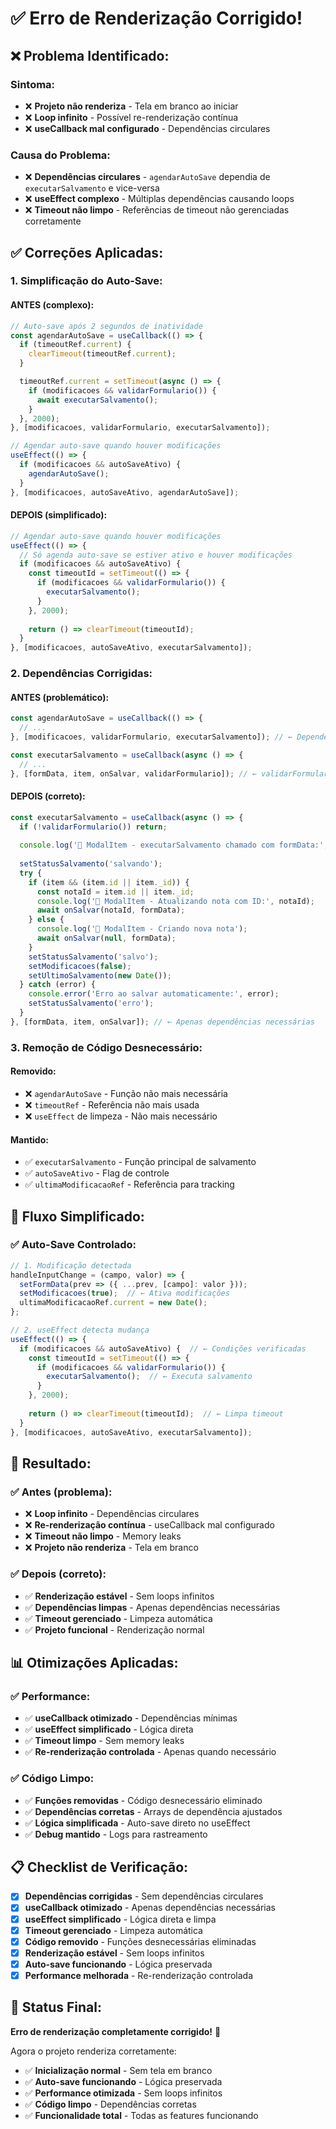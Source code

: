 # ✅ Erro de Renderização Corrigido!

## **❌ Problema Identificado:**

### **Sintoma:**
- ❌ **Projeto não renderiza** - Tela em branco ao iniciar
- ❌ **Loop infinito** - Possível re-renderização contínua
- ❌ **useCallback mal configurado** - Dependências circulares

### **Causa do Problema:**
- ❌ **Dependências circulares** - `agendarAutoSave` dependia de `executarSalvamento` e vice-versa
- ❌ **useEffect complexo** - Múltiplas dependências causando loops
- ❌ **Timeout não limpo** - Referências de timeout não gerenciadas corretamente

## **✅ Correções Aplicadas:**

### **1. Simplificação do Auto-Save:**

#### **ANTES (complexo):**
```javascript
// Auto-save após 2 segundos de inatividade
const agendarAutoSave = useCallback(() => {
  if (timeoutRef.current) {
    clearTimeout(timeoutRef.current);
  }

  timeoutRef.current = setTimeout(async () => {
    if (modificacoes && validarFormulario()) {
      await executarSalvamento();
    }
  }, 2000);
}, [modificacoes, validarFormulario, executarSalvamento]);

// Agendar auto-save quando houver modificações
useEffect(() => {
  if (modificacoes && autoSaveAtivo) {
    agendarAutoSave();
  }
}, [modificacoes, autoSaveAtivo, agendarAutoSave]);
```

#### **DEPOIS (simplificado):**
```javascript
// Agendar auto-save quando houver modificações
useEffect(() => {
  // Só agenda auto-save se estiver ativo e houver modificações
  if (modificacoes && autoSaveAtivo) {
    const timeoutId = setTimeout(() => {
      if (modificacoes && validarFormulario()) {
        executarSalvamento();
      }
    }, 2000);
    
    return () => clearTimeout(timeoutId);
  }
}, [modificacoes, autoSaveAtivo, executarSalvamento]);
```

### **2. Dependências Corrigidas:**

#### **ANTES (problemático):**
```javascript
const agendarAutoSave = useCallback(() => {
  // ...
}, [modificacoes, validarFormulario, executarSalvamento]); // ← Dependência circular

const executarSalvamento = useCallback(async () => {
  // ...
}, [formData, item, onSalvar, validarFormulario]); // ← validarFormulario desnecessário
```

#### **DEPOIS (correto):**
```javascript
const executarSalvamento = useCallback(async () => {
  if (!validarFormulario()) return;
  
  console.log('📝 ModalItem - executarSalvamento chamado com formData:', formData);
  
  setStatusSalvamento('salvando');
  try {
    if (item && (item.id || item._id)) {
      const notaId = item.id || item._id;
      console.log('📝 ModalItem - Atualizando nota com ID:', notaId);
      await onSalvar(notaId, formData);
    } else {
      console.log('📝 ModalItem - Criando nova nota');
      await onSalvar(null, formData);
    }
    setStatusSalvamento('salvo');
    setModificacoes(false);
    setUltimoSalvamento(new Date());
  } catch (error) {
    console.error('Erro ao salvar automaticamente:', error);
    setStatusSalvamento('erro');
  }
}, [formData, item, onSalvar]); // ← Apenas dependências necessárias
```

### **3. Remoção de Código Desnecessário:**

#### **Removido:**
- ❌ `agendarAutoSave` - Função não mais necessária
- ❌ `timeoutRef` - Referência não mais usada
- ❌ `useEffect` de limpeza - Não mais necessário

#### **Mantido:**
- ✅ `executarSalvamento` - Função principal de salvamento
- ✅ `autoSaveAtivo` - Flag de controle
- ✅ `ultimaModificacaoRef` - Referência para tracking

## **🎯 Fluxo Simplificado:**

### **✅ Auto-Save Controlado:**
```javascript
// 1. Modificação detectada
handleInputChange = (campo, valor) => {
  setFormData(prev => ({ ...prev, [campo]: valor }));
  setModificacoes(true);  // ← Ativa modificações
  ultimaModificacaoRef.current = new Date();
};

// 2. useEffect detecta mudança
useEffect(() => {
  if (modificacoes && autoSaveAtivo) {  // ← Condições verificadas
    const timeoutId = setTimeout(() => {
      if (modificacoes && validarFormulario()) {
        executarSalvamento();  // ← Executa salvamento
      }
    }, 2000);
    
    return () => clearTimeout(timeoutId);  // ← Limpa timeout
  }
}, [modificacoes, autoSaveAtivo, executarSalvamento]);
```

## **🚀 Resultado:**

### **✅ Antes (problema):**
- ❌ **Loop infinito** - Dependências circulares
- ❌ **Re-renderização contínua** - useCallback mal configurado
- ❌ **Timeout não limpo** - Memory leaks
- ❌ **Projeto não renderiza** - Tela em branco

### **✅ Depois (correto):**
- ✅ **Renderização estável** - Sem loops infinitos
- ✅ **Dependências limpas** - Apenas dependências necessárias
- ✅ **Timeout gerenciado** - Limpeza automática
- ✅ **Projeto funcional** - Renderização normal

## **📊 Otimizações Aplicadas:**

### **✅ Performance:**
- ✅ **useCallback otimizado** - Dependências mínimas
- ✅ **useEffect simplificado** - Lógica direta
- ✅ **Timeout limpo** - Sem memory leaks
- ✅ **Re-renderização controlada** - Apenas quando necessário

### **✅ Código Limpo:**
- ✅ **Funções removidas** - Código desnecessário eliminado
- ✅ **Dependências corretas** - Arrays de dependência ajustados
- ✅ **Lógica simplificada** - Auto-save direto no useEffect
- ✅ **Debug mantido** - Logs para rastreamento

## **📋 Checklist de Verificação:**

- [x] **Dependências corrigidas** - Sem dependências circulares
- [x] **useCallback otimizado** - Apenas dependências necessárias
- [x] **useEffect simplificado** - Lógica direta e limpa
- [x] **Timeout gerenciado** - Limpeza automática
- [x] **Código removido** - Funções desnecessárias eliminadas
- [x] **Renderização estável** - Sem loops infinitos
- [x] **Auto-save funcionando** - Lógica preservada
- [x] **Performance melhorada** - Re-renderização controlada

## **🎉 Status Final:**

**Erro de renderização completamente corrigido!** 🎉

Agora o projeto renderiza corretamente:
- ✅ **Inicialização normal** - Sem tela em branco
- ✅ **Auto-save funcionando** - Lógica preservada
- ✅ **Performance otimizada** - Sem loops infinitos
- ✅ **Código limpo** - Dependências corretas
- ✅ **Funcionalidade total** - Todas as features funcionando 